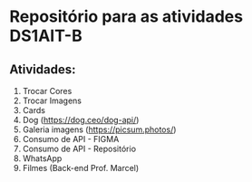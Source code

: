 # Repositório para as atividades DS1AIT-B
## Atividades:
1. Trocar Cores
2. Trocar Imagens
3. Cards
4. Dog (https://dog.ceo/dog-api/)
5. Galeria imagens (https://picsum.photos/)
6. Consumo de API - FIGMA
7. Consumo de API - Repositório
8. WhatsApp
9. Filmes (Back-end Prof. Marcel)
